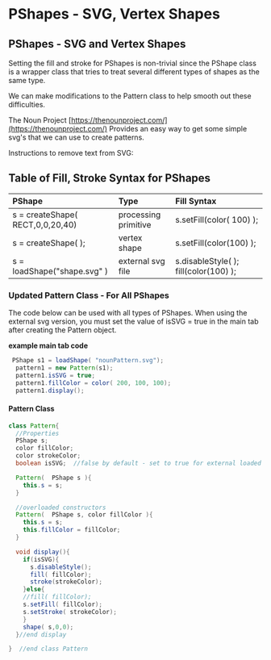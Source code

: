 # PShapes - SVG, Vertex Shapes

## PShapes - SVG and Vertex Shapes

Setting the fill and stroke for PShapes is non-trivial since the PShape class is a wrapper class that tries to treat several different types of shapes as the same type.

We can make modifications to the Pattern class to help smooth out these difficulties.

The Noun Project [https://thenounproject.com/](https://thenounproject.com/) Provides an easy way to get some simple svg's that we can use to create patterns.

Instructions to remove text from SVG:

## Table of Fill, Stroke Syntax for PShapes

| PShape | Type | Fill Syntax |
| :--- | :--- | :--- |
| s = createShape\( RECT,0,0,20,40\) | processing primitive | s.setFill\(color\( 100\) \); |
| s = createShape\( \); | vertex shape | s.setFill\(color\(100\) \); |
| s = loadShape\("shape.svg" \) | external svg file | s.disableStyle\( \); fill\(color\(100\) \); |

### Updated Pattern Class - For All PShapes

The code below can be used with all types of PShapes. When using the external svg version, you must set the value of isSVG = true in the main tab after creating the Pattern object.

**example main tab code**

```java
 PShape s1 = loadShape( "nounPattern.svg");
  pattern1 = new Pattern(s1);
  pattern1.isSVG = true;
  pattern1.fillColor = color( 200, 100, 100);
  pattern1.display();
```

#### Pattern Class

```java
class Pattern{
  //Properties
  PShape s;
  color fillColor;
  color strokeColor;
  boolean isSVG;  //false by default - set to true for external loaded files

  Pattern(  PShape s ){
    this.s = s;
  }

  //overloaded constructors
  Pattern(  PShape s, color fillColor ){
    this.s = s;
    this.fillColor = fillColor;
  }

  void display(){
    if(isSVG){
      s.disableStyle();
      fill( fillColor);
      stroke(strokeColor);
    }else{
    //fill( fillColor);
    s.setFill( fillColor);
    s.setStroke( strokeColor);
    }
    shape( s,0,0);
  }//end display

}  //end class Pattern
```

